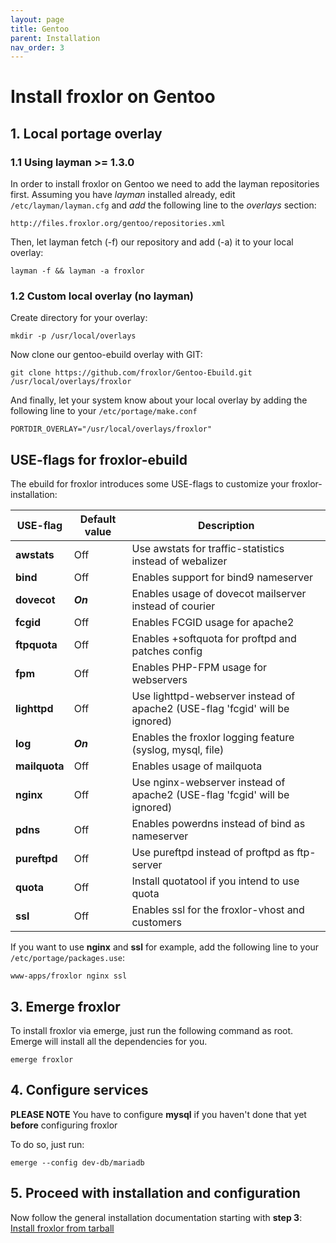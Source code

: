 ```yaml
---
layout: page
title: Gentoo
parent: Installation
nav_order: 3
---
```


# Install froxlor on Gentoo

## 1. Local portage overlay

### 1.1 Using layman >= 1.3.0

In order to install froxlor on Gentoo we need to add the layman repositories first. Assuming you have *layman* installed already, edit `/etc/layman/layman.cfg` and *add* the following line to the *overlays* section:

    http://files.froxlor.org/gentoo/repositories.xml

Then, let layman fetch (-f) our repository and add (-a) it to your local overlay:

```shell
layman -f && layman -a froxlor
```

### 1.2 Custom local overlay (no layman)

Create directory for your overlay:

```shell
mkdir -p /usr/local/overlays
```

Now clone our gentoo-ebuild overlay with GIT:

```shell
git clone https://github.com/froxlor/Gentoo-Ebuild.git /usr/local/overlays/froxlor
```

And finally, let your system know about your local overlay by adding the following line to your `/etc/portage/make.conf`

    PORTDIR_OVERLAY="/usr/local/overlays/froxlor"

## USE-flags for froxlor-ebuild

The ebuild for froxlor introduces some USE-flags to customize your froxlor-installation:

| USE-flag | Default value | Description |
| -------- | ------------- | ----------- |
|**awstats**|Off|Use awstats for traffic-statistics instead of webalizer|
|**bind**|Off|Enables support for bind9 nameserver|
|**dovecot**|***On***|Enables usage of dovecot mailserver instead of courier|
|**fcgid**|Off|Enables FCGID usage for apache2|
|**ftpquota**|Off|Enables +softquota for proftpd and patches config|
|**fpm**|Off|Enables PHP-FPM usage for webservers|
|**lighttpd**|Off|Use lighttpd-webserver instead of apache2 (USE-flag 'fcgid' will be ignored)|
|**log**|***On***|Enables the froxlor logging feature (syslog, mysql, file)|
|**mailquota** |Off|Enables usage of mailquota|
|**nginx** |Off|Use nginx-webserver instead of apache2 (USE-flag 'fcgid' will be ignored)|
|**pdns**|Off|Enables powerdns instead of bind as nameserver|
|**pureftpd**|Off|Use pureftpd instead of proftpd as ftp-server|
|**quota**|Off|Install quotatool if you intend to use quota|
|**ssl**|Off|Enables ssl for the froxlor-vhost and customers|

If you want to use **nginx** and **ssl** for example, add the following line to your `/etc/portage/packages.use`:

    www-apps/froxlor nginx ssl

## 3. Emerge froxlor

To install froxlor via emerge, just run the following command as root. Emerge will install all the dependencies for you.

```shell
emerge froxlor
```

## 4. Configure services

**PLEASE NOTE** You have to configure **mysql** if you haven't done that yet **before** configuring froxlor

To do so, just run:

```shell
emerge --config dev-db/mariadb
```

## 5. Proceed with installation and configuration

Now follow the general installation documentation starting with **step 3**: [Install froxlor from tarball](/general/installation/tarball.html#3-installation-via-web-installer)
